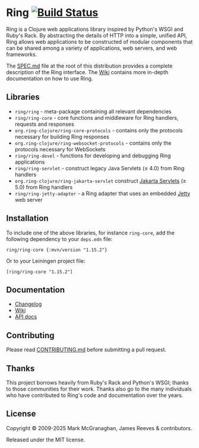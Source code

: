 # Ring [![Build Status](https://github.com/ring-clojure/ring/actions/workflows/test.yml/badge.svg)](https://github.com/ring-clojure/ring/actions/workflows/test.yml)

Ring is a Clojure web applications library inspired by Python's WSGI
and Ruby's Rack. By abstracting the details of HTTP into a simple,
unified API, Ring allows web applications to be constructed of modular
components that can be shared among a variety of applications, web
servers, and web frameworks.

The [SPEC.md][1] file at the root of this distribution provides a
complete description of the Ring interface. The [Wiki][2] contains
more in-depth documentation on how to use Ring.

[1]: https://github.com/ring-clojure/ring/blob/master/SPEC.md
[2]: https://github.com/ring-clojure/ring/wiki

## Libraries

* `ring/ring` - meta-package containing all relevant dependencies
* `ring/ring-core` - core functions and middleware for Ring handlers,
  requests and responses
* `org.ring-clojure/ring-core-protocols` - contains only the protocols
  necessary for building Ring responses
* `org.ring-clojure/ring-websocket-protocols` - contains only the protocols
  necessary for WebSockets
* `ring/ring-devel` - functions for developing and debugging Ring
  applications
* `ring/ring-servlet` - construct legacy Java Servlets (≤ 4.0) from Ring
  handlers
* `org.ring-clojure/ring-jakarta-servlet` construct
  [Jakarta Servlets][3] (≥ 5.0) from Ring handlers
* `ring/ring-jetty-adapter` - a Ring adapter that uses an embedded
  [Jetty][4] web server

[3]: https://projects.eclipse.org/projects/ee4j.servlet
[4]: https://eclipse.dev/jetty/

## Installation

To include one of the above libraries, for instance `ring-core`, add
the following dependency to your `deps.edn` file:

    ring/ring-core {:mvn/version "1.15.2"}

Or to your Leiningen project file:

    [ring/ring-core "1.15.2"]

## Documentation

* [Changelog](https://github.com/ring-clojure/ring/blob/master/CHANGELOG.md)
* [Wiki](https://github.com/ring-clojure/ring/wiki)
* [API docs](https://ring-clojure.github.io/ring/)

## Contributing

Please read [CONTRIBUTING.md][5] before submitting a pull request.

[5]: https://github.com/ring-clojure/ring/blob/master/CONTRIBUTING.md

## Thanks

This project borrows heavily from Ruby's Rack and Python's WSGI;
thanks to those communities for their work. Thanks also go to the many
individuals who have contributed to Ring's code and documentation over
the years.

## License

Copyright © 2009-2025 Mark McGranaghan, James Reeves & contributors.

Released under the MIT license.
